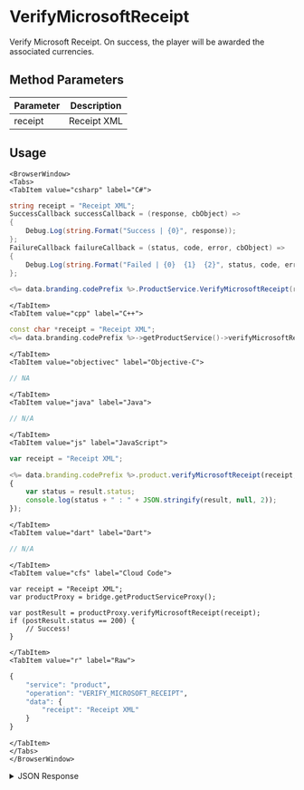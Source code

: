 # VerifyMicrosoftReceipt

Verify Microsoft Receipt. On success, the player will be awarded the associated currencies.

<PartialServop service_name="product" operation_name="VERIFY_MICROSOFT_RECEIPT" />

## Method Parameters

| Parameter | Description |
| --------- | ----------- |
| receipt   | Receipt XML |

## Usage

```mdx-code-block
<BrowserWindow>
<Tabs>
<TabItem value="csharp" label="C#">
```

```csharp
string receipt = "Receipt XML";
SuccessCallback successCallback = (response, cbObject) =>
{
    Debug.Log(string.Format("Success | {0}", response));
};
FailureCallback failureCallback = (status, code, error, cbObject) =>
{
    Debug.Log(string.Format("Failed | {0}  {1}  {2}", status, code, error));
};

<%= data.branding.codePrefix %>.ProductService.VerifyMicrosoftReceipt(receipt, successCallback, failureCallback);
```

```mdx-code-block
</TabItem>
<TabItem value="cpp" label="C++">
```

```cpp
const char *receipt = "Receipt XML";
<%= data.branding.codePrefix %>->getProductService()->verifyMicrosoftReceipt(receipt, this);
```

```mdx-code-block
</TabItem>
<TabItem value="objectivec" label="Objective-C">
```

```objectivec
// NA
```

```mdx-code-block
</TabItem>
<TabItem value="java" label="Java">
```

```java
// N/A
```

```mdx-code-block
</TabItem>
<TabItem value="js" label="JavaScript">
```

```javascript
var receipt = "Receipt XML";

<%= data.branding.codePrefix %>.product.verifyMicrosoftReceipt(receipt, result =>
{
	var status = result.status;
	console.log(status + " : " + JSON.stringify(result, null, 2));
});
```

```mdx-code-block
</TabItem>
<TabItem value="dart" label="Dart">
```

```dart
// N/A
```

```mdx-code-block
</TabItem>
<TabItem value="cfs" label="Cloud Code">
```

```cfscript
var receipt = "Receipt XML";
var productProxy = bridge.getProductServiceProxy();

var postResult = productProxy.verifyMicrosoftReceipt(receipt);
if (postResult.status == 200) {
    // Success!
}
```

```mdx-code-block
</TabItem>
<TabItem value="r" label="Raw">
```

```r
{
	"service": "product",
	"operation": "VERIFY_MICROSOFT_RECEIPT",
	"data": {
		"receipt": "Receipt XML"
	}
}
```

```mdx-code-block
</TabItem>
</Tabs>
</BrowserWindow>
```

<details>
<summary>JSON Response</summary>

```json
{
    "status": 200,
    "data": {
        "result": "OK"
    }
}
```

</details>
